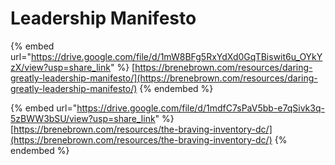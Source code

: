 # Leadership Manifesto

{% embed url="https://drive.google.com/file/d/1mW8BFg5RxYdXd0GqTBiswit6u_OYkYzX/view?usp=share_link" %}
[https://brenebrown.com/resources/daring-greatly-leadership-manifesto/](https://brenebrown.com/resources/daring-greatly-leadership-manifesto/)
{% endembed %}

{% embed url="https://drive.google.com/file/d/1mdfC7sPaV5bb-e7qSivk3q-5zBWW3bSU/view?usp=share_link" %}
[https://brenebrown.com/resources/the-braving-inventory-dc/](https://brenebrown.com/resources/the-braving-inventory-dc/)
{% endembed %}
